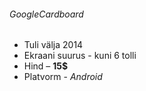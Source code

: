 ###### GoogleCardboard
* Tuli välja 2014
* Ekraani suurus - kuni 6 tolli
* Hind – __15$__
* Platvorm - *Android*

